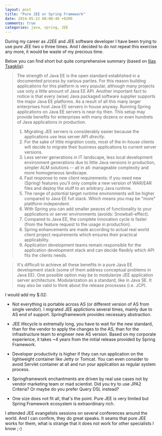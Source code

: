 ```yaml
---
layout: post
title: "Pure JEE or Spring Framework"
date: 2014-05-22 08:00:40 +0200
comments: true
categories: java, spring, JEE
---
```


During my career as J2EE and JEE software developer I have been trying to use pure JEE two o three times. 
And I decided to do not repeat this exercise any more, it would be waste of my precious time. 
  
Below you can find short but quite comprehensive summary (based on [Ilias Tsagklis](http://www.javacodegeeks.com/2012/05/why-i-will-continue-to-use-spring-and.html)):

>  The strength of Java EE is the open standard established in a documented process by various parties. For this reason building applications for this platform is very popular, although many projects use only a little amount of Java EE API. Another important fact to notice is that every (wise) Java packaged software supplier supports the major Java EE platforms. As a result of all this many larger enterprises host Java EE servers in house anyway. Running Spring applications on Java EE servers is near-by then. This setup may provide benefits for enterprises with many dozens or even hundrets of Java applications in production.
>
> 1. Migrating JEE servers is considerably easier because the applications use less server API *directly*.
> 2. For the sake of little migration costs, most of the in-house clients will decide to migrate their business applications to current server versions.
> 3. Less server generations in IT landscape, less local development environment generations due to little Java versions in production, simpler ALM solutions -- all in all: manageable complexity and more homogeneous landscape.
> 4. Fast response to new client requirements: if you need new (Spring) features you'll only compile a new version of WAR/EAR files and deploy the stuff to an arbitrary Java runtime.
> 5. The range of potential target runtime environments will be higher compared to Java EE full stack. Which means you may be "more" plattform independent.
> 6. With Spring you can add smaller peaces of functionality to your applications or server environments (avoids: Snowball-effect).
> 7. Compared to Java EE, the complete innovation cycle is faster (from the feature request to the usage in production).
> 8. Spring enhancements are made according to actual real world client project requirements which ensures their practical applicability.
> 9. Application development teams remain responsible for the application development stack and can decide flexibly which API fits the clients needs.

> It's difficult to achieve all these benefits in a pure Java EE development stack (some of them address conceptual problems in Java EE). One possible option may be to modularize JEE application server architecture. Modularization as a standard, like in Java SE. It may also be valid to think about the release processes (i.e. JCP).

I would add my $.02:

* Not everything is portable across AS (or different version of AS from single vendor). 
I migrated JEE applictions several times, mainly due to AS end of support. Springframework provides necessary abstraction.

* JEE lifecycle is extremally long, you have to wait for the new standard, than for the vendor to apply 
the changes to the AS, than for the infrastructure team to engineer new AS version. Based on my corporate experience, 
it takes ~4 years from the initial release provided by Spring Framework.
 
* Developer productivity is higher if they can run application on the lightweight container like Jetty or Tomcat.
You can even consider to avoid Servlet container at all and run your application as regular system process.

* Springframework enchantments are driven by real use cases not by vendor marketing team or mad scientist. 
Did you try to use JPA2 Criteria? Or maybe do you prefer Query DSL instead?

* One size does not fit all, that's the point. Pure JEE is very limited but Spring Framework ecosystem is extraordinary rich.

I attended JEE evangelists sessions on several conferences around the world. And I can confirm, they do great speaks. 
It seams that pure JEE works for them, what is strange that it does not work for other specialists I know ;-)  